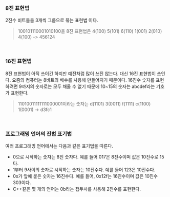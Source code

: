 ### 8진 표현법

2진수 비트들을 3개씩 그룹으로 묶는 표현법 이다.

> 100101110001010100을 8진 표현법은 4(100) 5(101) 6(110) 1(001) 2(010) 4(100) -> 456124

<br>

### 16진 표현법

8진 표현법이 아직 쓰이긴 하지만 예전처럼 많이 쓰진 않는다. 대신 16진 표현법이 쓰인다. 요즘의 컴퓨터는 8비트의 배수를 사용해 만들어지기 때문이다. 16진수 숫자를 표현하려면 9까지의 숫자로는 모두 채울 수 없기 때문에 10~15의 숫자는 abcdef라는 기호가 표현한다.

> 11010011111111000001이라는 숫자는 d(1101) 3(0011) f(1111) c(1100) 1(0001) -> d3fc1

<br>

### 프로그래밍 언어의 진법 표기법

여러 프로그래밍 언어에서는 다음과 같은 표기법을 따른다.

- 0으로 시작하는 숫자는 8진 숫자다. 예를 들어 017은 8진수이며 값은 10진수로 15다.
- 1부터 9사이의 숫자로 시작하는 숫자는 10진수다. 예를 들어 123은 10진수다.
- 0x가 앞에 붙은 숫자는 16진수다. 예를 들어, 0x12f는 16진수이며 값은 10진수 303이다.
- C++같은 몇 개의 언어는 0b라는 접두사를 사용해 2진수를 표현한다.